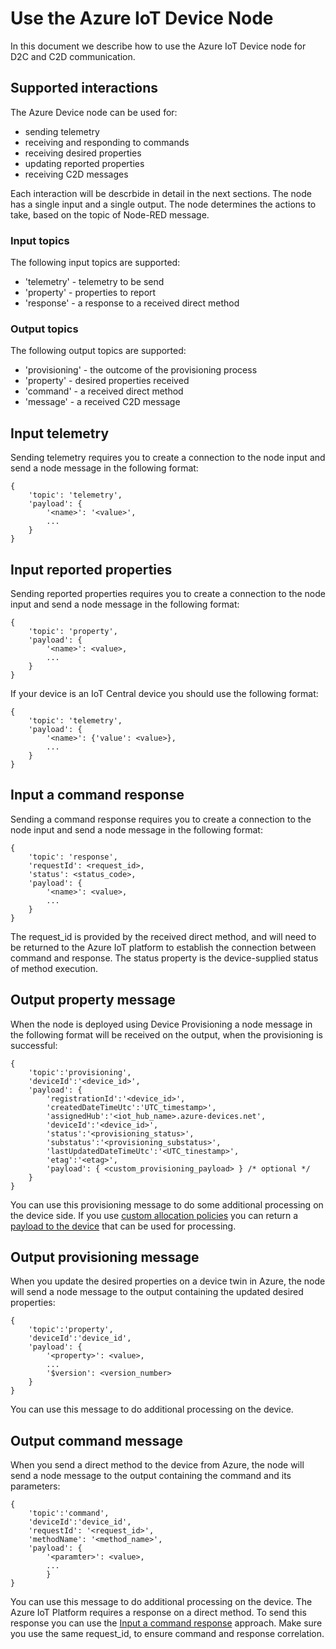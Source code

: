 # Use the Azure IoT Device Node
In this document we describe how to use the Azure IoT Device node for D2C and C2D communication.

## Supported interactions
The Azure Device node can be used for:
- sending telemetry
- receiving and responding to commands
- receiving desired properties
- updating reported properties
- receiving C2D messages

Each interaction will be descrbide in detail in the next sections. The node has a single input and a single output. The node determines the actions to take, based on the topic of Node-RED message.

### Input topics
The following input topics are supported:
- 'telemetry' - telemetry to be send
- 'property' - properties to report
- 'response' - a response to a received direct method

### Output topics
The following output topics are supported:
- 'provisioning' - the outcome of the provisioning process
- 'property' - desired properties received
- 'command' - a received direct method
- 'message' - a received C2D message

## Input telemetry
Sending telemetry requires you to create a connection to the node input and send a node message in the following format:

```
{
    'topic': 'telemetry',
    'payload': { 
        '<name>': '<value>',
        ...
    }
}
```

## Input reported properties
Sending reported properties requires you to create a connection to the node input and send a node message in the following format:

```
{
    'topic': 'property',
    'payload': { 
        '<name>': <value>,
        ...
    }
}
```

If your device is an IoT Central device you should use the following format:
```
{
    'topic': 'telemetry',
    'payload': { 
        '<name>': {'value': <value>},
        ...
    }
}
```

## Input a command response
Sending a command response requires you to create a connection to the node input and send a node message in the following format:

```
{
    'topic': 'response',
    'requestId': <request_id>,
    'status': <status_code>,
    'payload': { 
        '<name>': <value>,
        ...
    }
}
```

The request_id is provided by the received direct method, and will need to be returned to the Azure IoT platform to establish the connection between command and response.
The status property is the device-supplied status of method execution. 

## Output property message
When the node is deployed using Device Provisioning a node message in the following format will be received on the output, when the provisioning is successful:

```
{
    'topic':'provisioning',
    'deviceId':'<device_id>',
    'payload': {
        'registrationId':'<device_id>',
        'createdDateTimeUtc':'UTC_timestamp>',
        'assignedHub':'<iot_hub_name>.azure-devices.net',
        'deviceId':'<device_id>',
        'status':'<provisioning_status>',
        'substatus':'<provisioning_substatus>',
        'lastUpdatedDateTimeUtc':'<UTC_tinestamp>',
        'etag':'<etag>',
        'payload': { <custom_provisioning_payload> } /* optional */
    }
}
```

You can use this provisioning message to do some additional processing on the device side. If you use [custom allocation policies](https://docs.microsoft.com/en-us/azure/iot-dps/how-to-use-custom-allocation-policies) you can return a [payload to the device](https://docs.microsoft.com/en-us/azure/iot-dps/how-to-send-additional-data) that can be used for processing.

## Output provisioning message
When you update the desired properties on a device twin in Azure, the node will send a node message to the output containing the updated desired properties:

```
{
    'topic':'property',
    'deviceId':'device_id',
    'payload': {
        '<property>': <value>,
        ...
        '$version': <version_number>
    }
}
```

You can use this message to do additional processing on the device.

## Output command message
When you send a direct method to the device from Azure, the node will send a node message to the output containing the command and its parameters:

```
{
    'topic':'command',
    'deviceId':'device_id',
    'requestId': '<request_id>',
    'methodName': '<method_name>',
    'payload': {
        '<paramter>': <value>,
        ...
        }
}
```

You can use this message to do additional processing on the device. The Azure IoT Platform requires a response on a direct method. To send this response you can use the [Input a command response](./USE.md#input-a-command-response) approach. Make sure you use the same request_id, to ensure command and response correlation.

